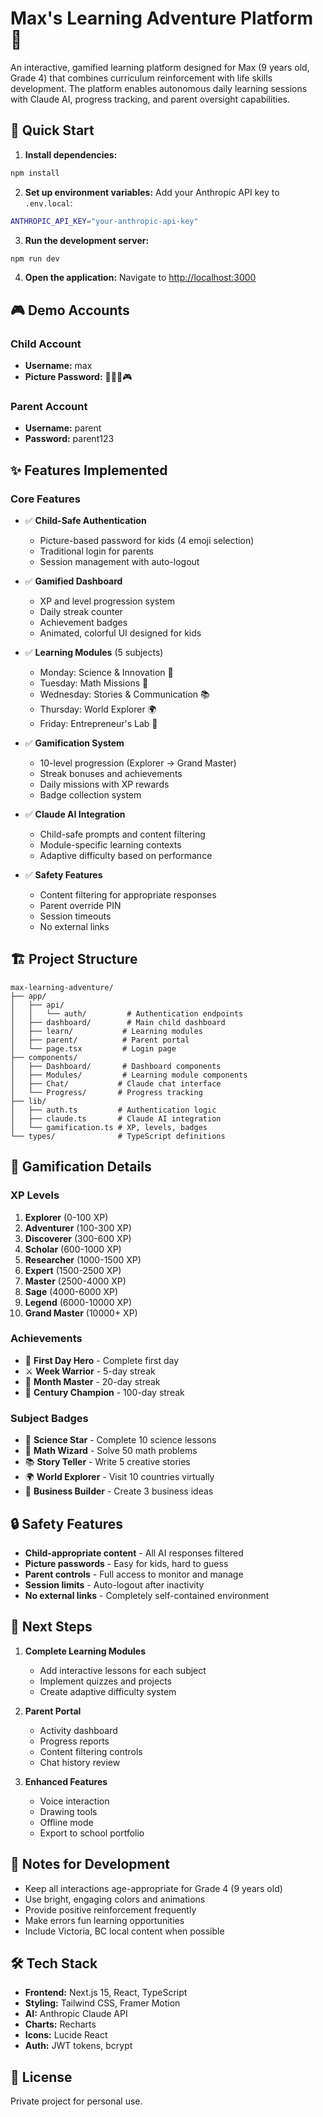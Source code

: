# Max's Learning Adventure Platform 🚀

An interactive, gamified learning platform designed for Max (9 years old, Grade 4) that combines curriculum reinforcement with life skills development. The platform enables autonomous daily learning sessions with Claude AI, progress tracking, and parent oversight capabilities.

## 🚀 Quick Start

1. **Install dependencies:**
```bash
npm install
```

2. **Set up environment variables:**
Add your Anthropic API key to `.env.local`:
```bash
ANTHROPIC_API_KEY="your-anthropic-api-key"
```

3. **Run the development server:**
```bash
npm run dev
```

4. **Open the application:**
Navigate to [http://localhost:3000](http://localhost:3000)

## 🎮 Demo Accounts

### Child Account
- **Username:** max
- **Picture Password:** 🌟🚀🌈🎮

### Parent Account
- **Username:** parent  
- **Password:** parent123

## ✨ Features Implemented

### Core Features
- ✅ **Child-Safe Authentication**
  - Picture-based password for kids (4 emoji selection)
  - Traditional login for parents
  - Session management with auto-logout

- ✅ **Gamified Dashboard**
  - XP and level progression system
  - Daily streak counter
  - Achievement badges
  - Animated, colorful UI designed for kids

- ✅ **Learning Modules** (5 subjects)
  - Monday: Science & Innovation 🔬
  - Tuesday: Math Missions 🧮
  - Wednesday: Stories & Communication 📚
  - Thursday: World Explorer 🌍
  - Friday: Entrepreneur's Lab 💼

- ✅ **Gamification System**
  - 10-level progression (Explorer → Grand Master)
  - Streak bonuses and achievements
  - Daily missions with XP rewards
  - Badge collection system

- ✅ **Claude AI Integration**
  - Child-safe prompts and content filtering
  - Module-specific learning contexts
  - Adaptive difficulty based on performance

- ✅ **Safety Features**
  - Content filtering for appropriate responses
  - Parent override PIN
  - Session timeouts
  - No external links

## 🏗️ Project Structure

```
max-learning-adventure/
├── app/
│   ├── api/
│   │   └── auth/         # Authentication endpoints
│   ├── dashboard/        # Main child dashboard
│   ├── learn/           # Learning modules
│   ├── parent/          # Parent portal
│   └── page.tsx         # Login page
├── components/
│   ├── Dashboard/       # Dashboard components
│   ├── Modules/         # Learning module components
│   ├── Chat/           # Claude chat interface
│   └── Progress/       # Progress tracking
├── lib/
│   ├── auth.ts         # Authentication logic
│   ├── claude.ts       # Claude AI integration
│   └── gamification.ts # XP, levels, badges
└── types/              # TypeScript definitions
```

## 🎯 Gamification Details

### XP Levels
1. **Explorer** (0-100 XP)
2. **Adventurer** (100-300 XP)
3. **Discoverer** (300-600 XP)
4. **Scholar** (600-1000 XP)
5. **Researcher** (1000-1500 XP)
6. **Expert** (1500-2500 XP)
7. **Master** (2500-4000 XP)
8. **Sage** (4000-6000 XP)
9. **Legend** (6000-10000 XP)
10. **Grand Master** (10000+ XP)

### Achievements
- 🌟 **First Day Hero** - Complete first day
- ⚔️ **Week Warrior** - 5-day streak
- 👑 **Month Master** - 20-day streak
- 💯 **Century Champion** - 100-day streak

### Subject Badges
- 🔬 **Science Star** - Complete 10 science lessons
- 🧮 **Math Wizard** - Solve 50 math problems
- 📚 **Story Teller** - Write 5 creative stories
- 🌍 **World Explorer** - Visit 10 countries virtually
- 💼 **Business Builder** - Create 3 business ideas

## 🔒 Safety Features

- **Child-appropriate content** - All AI responses filtered
- **Picture passwords** - Easy for kids, hard to guess
- **Parent controls** - Full access to monitor and manage
- **Session limits** - Auto-logout after inactivity
- **No external links** - Completely self-contained environment

## 🚧 Next Steps

1. **Complete Learning Modules**
   - Add interactive lessons for each subject
   - Implement quizzes and projects
   - Create adaptive difficulty system

2. **Parent Portal**
   - Activity dashboard
   - Progress reports
   - Content filtering controls
   - Chat history review

3. **Enhanced Features**
   - Voice interaction
   - Drawing tools
   - Offline mode
   - Export to school portfolio

## 📝 Notes for Development

- Keep all interactions age-appropriate for Grade 4 (9 years old)
- Use bright, engaging colors and animations
- Provide positive reinforcement frequently
- Make errors fun learning opportunities
- Include Victoria, BC local content when possible

## 🛠️ Tech Stack

- **Frontend:** Next.js 15, React, TypeScript
- **Styling:** Tailwind CSS, Framer Motion
- **AI:** Anthropic Claude API
- **Charts:** Recharts
- **Icons:** Lucide React
- **Auth:** JWT tokens, bcrypt

## 📄 License

Private project for personal use.

